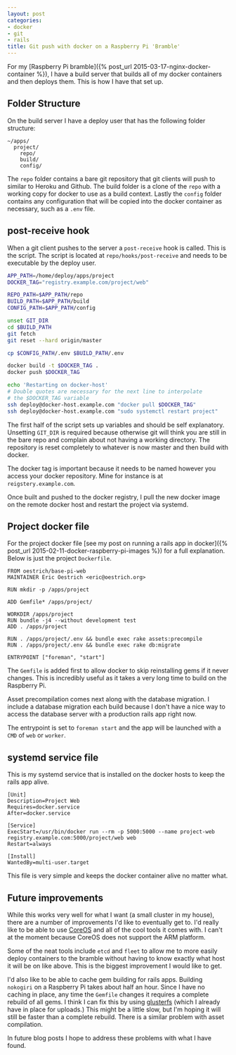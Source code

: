 ```yaml
---
layout: post
categories:
- docker
- git
- rails
title: Git push with docker on a Raspberry Pi 'Bramble'
---
```


For my [Raspberry Pi bramble]({% post_url 2015-03-17-nginx-docker-container %}), I have a build server that builds all of my docker containers and then deploys them. This is how I have that set up.

## Folder Structure

On the build server I have a deploy user that has the following folder structure:

```
~/apps/
  project/
    repo/
    build/
    config/
```

The `repo` folder contains a bare git repository that git clients will push to similar to Heroku and Github. The build folder is a clone of the `repo` with a working copy for docker to use as a build context. Lastly the `config` folder contains any configuration that will be copied into the docker container as necessary, such as a `.env` file.


## post-receive hook

When a git client pushes to the server a `post-receive` hook is called. This is the script. The script is located at `repo/hooks/post-receive` and needs to be executable by the deploy user.

```bash
APP_PATH=/home/deploy/apps/project
DOCKER_TAG="registry.example.com/project/web"

REPO_PATH=$APP_PATH/repo
BUILD_PATH=$APP_PATH/build
CONFIG_PATH=$APP_PATH/config

unset GIT_DIR
cd $BUILD_PATH
git fetch
git reset --hard origin/master

cp $CONFIG_PATH/.env $BUILD_PATH/.env

docker build -t $DOCKER_TAG .
docker push $DOCKER_TAG

echo 'Restarting on docker-host'
# Double quotes are necessary for the next line to interpolate
# the $DOCKER_TAG variable
ssh deploy@docker-host.example.com "docker pull $DOCKER_TAG"
ssh deploy@docker-host.example.com "sudo systemctl restart project"
```

The first half of the script sets up variables and should be self explanatory. Unsetting `GIT_DIR` is required because otherwise git will think you are still in the bare repo and complain about not having a working directory. The repository is reset completely to whatever is now master and then build with docker.

The docker tag is important because it needs to be named however you access your docker repository. Mine for instance is at `reigstery.example.com`.

Once built and pushed to the docker registry, I pull the new docker image on the remote docker host and restart the project via systemd.

## Project docker file

For the project docker file [see my post on running a rails app in docker]({% post_url 2015-02-11-docker-raspberry-pi-images %}) for a full explanation. Below is just the project `Dockerfile`.

```docker
FROM oestrich/base-pi-web
MAINTAINER Eric Oestrich <eric@oestrich.org>

RUN mkdir -p /apps/project

ADD Gemfile* /apps/project/

WORKDIR /apps/project
RUN bundle -j4 --without development test
ADD . /apps/project

RUN . /apps/project/.env && bundle exec rake assets:precompile
RUN . /apps/project/.env && bundle exec rake db:migrate

ENTRYPOINT ["foreman", "start"]
```

The `Gemfile` is added first to allow docker to skip reinstalling gems if it never changes. This is incredibly useful as it takes a very long time to build on the Raspberry Pi.

Asset precompilation comes next along with the database migration. I include a database migration each build because I don't have a nice way to access the database server with a production rails app right now.

The entrypoint is set to `foreman start` and the app will be launched with a `CMD` of `web` or `worker`.

## systemd service file

This is my systemd service that is installed on the docker hosts to keep the rails app alive.

```
[Unit]
Description=Project Web
Requires=docker.service
After=docker.service

[Service]
ExecStart=/usr/bin/docker run --rm -p 5000:5000 --name project-web registry.example.com:5000/project/web web
Restart=always

[Install]
WantedBy=multi-user.target
```

This file is very simple and keeps the docker container alive no matter what.

## Future improvements

While this works very well for what I want (a small cluster in my house), there are a number of improvements I'd like to eventually get to. I'd really like to be able to use [CoreOS][coreos] and all of the cool tools it comes with. I can't at the moment because CoreOS does not support the ARM platform.

Some of the neat tools include `etcd` and `fleet` to allow me to more easily deploy containers to the bramble without having to know exactly what host it will be on like above. This is the biggest improvement I would like to get.

I'd also like to be able to cache gem building for rails apps. Building `nokogiri` on a Raspberry Pi takes about half an hour. Since I have no caching in place, any time the `Gemfile` changes it requires a complete rebuild of all gems. I think I can fix this by using [glusterfs][glusterfs] (which I already have in place for uploads.) This might be a little slow, but I'm hoping it will still be faster than a complete rebuild. There is a similar problem with asset compilation.

In future blog posts I hope to address these problems with what I have found.

[coreos]: http://coreos.com
[glusterfs]: http://www.gluster.org/

